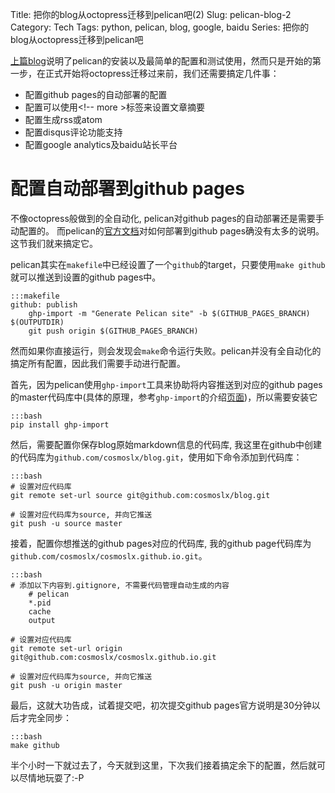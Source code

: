 Title: 把你的blog从octopress迁移到pelican吧(2)
Slug: pelican-blog-2
Category: Tech
Tags: python, pelican, blog, google, baidu
Series: 把你的blog从octopress迁移到pelican吧

[上篇blog]({filename}pelican-blog-1.md)说明了pelican的安装以及最简单的配置和测试使用，然而只是开始的第一步，在正式开始将octopress迁移过来前，我们还需要搞定几件事：

* 配置github pages的自动部署的配置
* 配置可以使用&lt;!-- more &gt;标签来设置文章摘要
* 配置生成rss或atom
* 配置disqus评论功能支持
* 配置google analytics及baidu站长平台

<!-- more -->

# 配置自动部署到github pages

不像octopress般做到的全自动化, pelican对github pages的自动部署还是需要手动配置的。
而pelican的[官方文档][1]对如何部署到github pages确没有太多的说明。
这节我们就来搞定它。

pelican其实在`makefile`中已经设置了一个`github`的target，只要使用`make github`就可以推送到设置的github pages中。

	:::makefile
	github: publish
		ghp-import -m "Generate Pelican site" -b $(GITHUB_PAGES_BRANCH) $(OUTPUTDIR)
		git push origin $(GITHUB_PAGES_BRANCH)

然而如果你直接运行，则会发现会`make`命令运行失败。pelican并没有全自动化的搞定所有配置，因此我们需要手动进行配置。

首先，因为pelican使用`ghp-import`工具来协助将内容推送到对应的github pages的master代码库中(具体的原理，参考`ghp-import`的介绍[页面][2])，所以需要安装它

	:::bash
	pip install ghp-import

然后，需要配置你保存blog原始markdown信息的代码库, 我这里在github中创建的代码库为`github.com/cosmoslx/blog.git`，使用如下命令添加到代码库：

	:::bash
	# 设置对应代码库
	git remote set-url source git@github.com:cosmoslx/blog.git

	# 设置对应代码库为source, 并向它推送
	git push -u source master

接着，配置你想推送的github pages对应的代码库, 我的github page代码库为`github.com/cosmoslx/cosmoslx.github.io.git`。

	:::bash
	# 添加以下内容到.gitignore, 不需要代码管理自动生成的内容
		# pelican 
		*.pid
		cache
		output

	# 设置对应代码库
	git remote set-url origin git@github.com:cosmoslx/cosmoslx.github.io.git

	# 设置对应代码库为source, 并向它推送
	git push -u origin master

最后，这就大功告成，试着提交吧，初次提交github pages官方说明是30分钟以后才完全同步：

	:::bash
	make github

半个小时一下就过去了，今天就到这里，下次我们接着搞定余下的配置，然后就可以尽情地玩耍了:-P

[1]: http://docs.getpelican.com/en/3.5.0/publish.html
[2]: https://github.com/davisp/ghp-import
